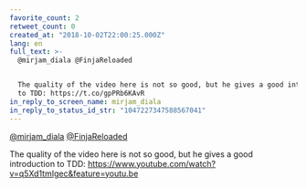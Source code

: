 ```yaml
---
favorite_count: 2
retweet_count: 0
created_at: "2018-10-02T22:00:25.000Z"
lang: en
full_text: >-
  @mirjam_diala @FinjaReloaded


  The quality of the video here is not so good, but he gives a good introduction
  to TDD: https://t.co/gpPRb6KAvR
in_reply_to_screen_name: mirjam_diala
in_reply_to_status_id_str: "1047227347588567041"
---
```


[@mirjam_diala](https://twitter.com/mirjam_diala)
[@FinjaReloaded](https://twitter.com/FinjaReloaded)

The quality of the video here is not so good, but he gives a good introduction
to TDD: <https://www.youtube.com/watch?v=q5Xd1tmIgec&feature=youtu.be>
